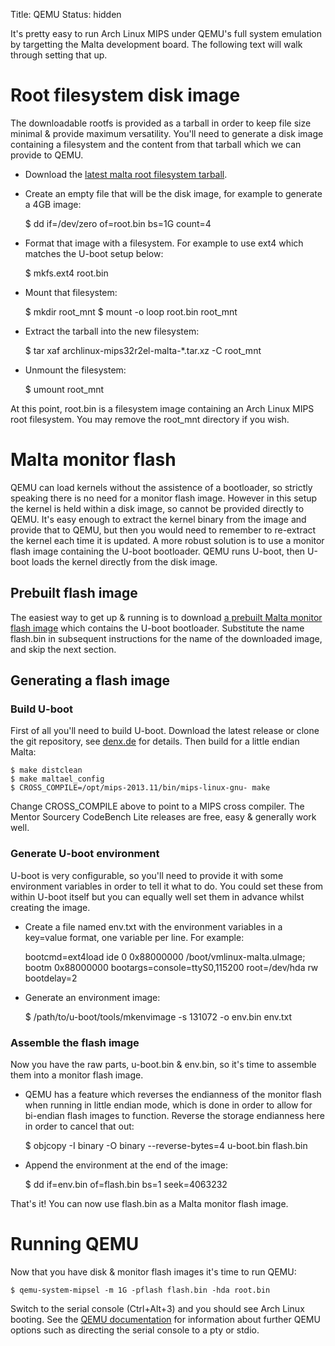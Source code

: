 Title: QEMU
Status: hidden

It's pretty easy to run Arch Linux MIPS under QEMU's full system
emulation by targetting the Malta development board. The following text
will walk through setting that up.

# Root filesystem disk image

The downloadable rootfs is provided as a tarball in order to keep file
size minimal & provide maximum versatility. You'll need to generate a
disk image containing a filesystem and the content from that tarball
which we can provide to QEMU.

* Download the [latest malta root filesystem tarball](http://archlinuxmips.org/dl/archlinux-mips32r2el-malta-201406112046.tar.xz).
* Create an empty file that will be the disk image, for example to generate a 4GB image:

	$ dd if=/dev/zero of=root.bin bs=1G count=4

* Format that image with a filesystem. For example to use ext4 which matches the U-boot setup below:

	$ mkfs.ext4 root.bin

* Mount that filesystem:

	$ mkdir root_mnt
	$ mount -o loop root.bin root_mnt

* Extract the tarball into the new filesystem:

	$ tar xaf archlinux-mips32r2el-malta-*.tar.xz -C root_mnt

* Unmount the filesystem:

	$ umount root_mnt

At this point, root.bin is a filesystem image containing an Arch Linux
MIPS root filesystem. You may remove the root_mnt directory if you wish.

# Malta monitor flash

QEMU can load kernels without the assistence of a bootloader, so
strictly speaking there is no need for a monitor flash image. However in
this setup the kernel is held within a disk image, so cannot be provided
directly to QEMU. It's easy enough to extract the kernel binary from the
image and provide that to QEMU, but then you would need to remember to
re-extract the kernel each time it is updated. A more robust solution is
to use a monitor flash image containing the U-boot bootloader. QEMU runs
U-boot, then U-boot loads the kernel directly from the disk image.

## Prebuilt flash image

The easiest way to get up & running is to download [a prebuilt Malta
monitor flash image](http://archlinuxmips.org/dl/malta-flash-uboot-201406112119.bin)
which contains the U-boot bootloader. Substitute the name flash.bin in
subsequent instructions for the name of the downloaded image, and skip
the next section.

## Generating a flash image

### Build U-boot

First of all you'll need to build U-boot. Download the latest release
or clone the git repository, see [denx.de](http://www.denx.de/wiki/U-Boot/SourceCode)
for details. Then build for a little endian Malta:

	$ make distclean
	$ make maltael_config
	$ CROSS_COMPILE=/opt/mips-2013.11/bin/mips-linux-gnu- make

Change CROSS_COMPILE above to point to a MIPS cross compiler. The Mentor
Sourcery CodeBench Lite releases are free, easy & generally work well.

### Generate U-boot environment

U-boot is very configurable, so you'll need to provide it with some
environment variables in order to tell it what to do. You could set
these from within U-boot itself but you can equally well set them in
advance whilst creating the image.

* Create a file named env.txt with the environment variables in a
key=value format, one variable per line. For example:

	bootcmd=ext4load ide 0 0x88000000 /boot/vmlinux-malta.uImage; bootm 0x88000000
	bootargs=console=ttyS0,115200 root=/dev/hda rw
	bootdelay=2

* Generate an environment image:

	$ /path/to/u-boot/tools/mkenvimage -s 131072 -o env.bin env.txt

### Assemble the flash image

Now you have the raw parts, u-boot.bin & env.bin, so it's time to
assemble them into a monitor flash image.

* QEMU has a feature which reverses the endianness of the monitor flash
when running in little endian mode, which is done in order to allow for
bi-endian flash images to function. Reverse the storage endianness here
in order to cancel that out:

	$ objcopy -I binary -O binary --reverse-bytes=4 u-boot.bin flash.bin

* Append the environment at the end of the image:

	$ dd if=env.bin of=flash.bin bs=1 seek=4063232

That's it! You can now use flash.bin as a Malta monitor flash image.

# Running QEMU

Now that you have disk & monitor flash images it's time to run QEMU:

	$ qemu-system-mipsel -m 1G -pflash flash.bin -hda root.bin

Switch to the serial console (Ctrl+Alt+3) and you should see Arch Linux
booting. See the [QEMU documentation](http://wiki.qemu.org/download/qemu-doc.html#sec_005finvocation)
for information about further QEMU options such as directing the serial
console to a pty or stdio.

